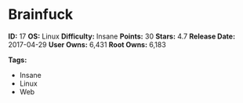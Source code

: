 # Brainfuck

**ID:** 17
**OS:** Linux
**Difficulty:** Insane
**Points:** 30
**Stars:** 4.7
**Release Date:** 2017-04-29
**User Owns:** 6,431
**Root Owns:** 6,183

**Tags:**
- Insane
- Linux
- Web

